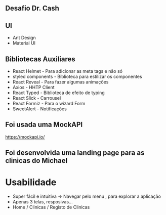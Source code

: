 ## Desafio Dr. Cash


## UI

* Ant Design
* Material UI

## Bibliotecas Auxiliares
* React Helmet  - Para adicionar as meta tags e não só 
* styled components - Biblioteca para estilizar os componentes
* React Reveal - Para fazer algumas animações
* Axios - HHTP Client
* React Typed - Biblioteca de efeito de typing
* React Slick - Carrousel
* React Formiz - Para o wizard Form
* SweetAlert - Notificações 

## Foi usada uma MockAPI

https://mockapi.io/


## Foi desenvolvida uma landing page para as clinicas do Michael



# Usabilidade

* Super fácil e intuitiva -> Navegar pelo menu , para explorar a aplicação
* Apenas 3 telas, resposivas...
* Home / Clinicas / Registo de Clinicas

